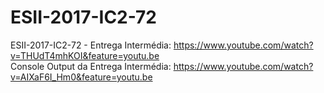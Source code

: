 # ESII-2017-IC2-72
ESII-2017-IC2-72 - Entrega Intermédia:
https://www.youtube.com/watch?v=THUdT4mhKOI&feature=youtu.be    
Console Output da Entrega Intermédia:
https://www.youtube.com/watch?v=AIXaF6I_Hm0&feature=youtu.be
